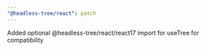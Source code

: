 ```yaml
---
"@headless-tree/react": patch
---
```


Added optional @headless-tree/react/react17 import for useTree for compatibility
